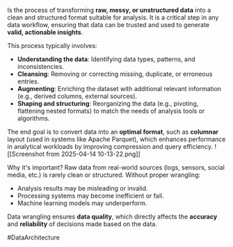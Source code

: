 Is the process of transforming **raw, messy, or unstructured data** into a clean and structured format suitable for analysis. It is a critical step in any data workflow, ensuring that data can be trusted and used to generate **valid, actionable insights**.

This process typically involves:

- **Understanding the data**: Identifying data types, patterns, and inconsistencies.
- **Cleansing**: Removing or correcting missing, duplicate, or erroneous entries.
- **Augmenting**: Enriching the dataset with additional relevant information (e.g., derived columns, external sources).
- **Shaping and structuring**: Reorganizing the data (e.g., pivoting, flattening nested formats) to match the needs of analysis tools or algorithms.

The end goal is to convert data into an **optimal format**, such as **columnar** layout (used in systems like Apache Parquet), which enhances performance in analytical workloads by improving compression and query efficiency.
![[Screenshot from 2025-04-14 10-13-22.png]]

Why it's important?
Raw data from real-world sources (logs, sensors, social media, etc.) is rarely clean or structured. Without proper wrangling:

- Analysis results may be misleading or invalid.
- Processing systems may become inefficient or fail.
- Machine learning models may underperform.

Data wrangling ensures **data quality**, which directly affects the **accuracy** and **reliability** of decisions made based on the data.

#DataArchitecture